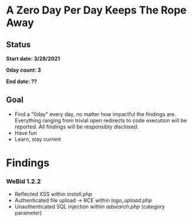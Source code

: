 # A Zero Day Per Day Keeps The Rope Away

## Status 

**Start date: 3/28/2021**

**0day count: 3**

**End date: ??**

## Goal 

* Find a "0day" every day, no matter how impactful the findings are. Everything ranging from trivial open redirects to code execution will be reported. All findings will be responsibly disclosed.
* Have fun
* Learn, stay current


<h1> Findings </h1>

### WeBid 1.2.2

* Reflected XSS within *install.php*
* Authenticated file upload -> RCE within *logo_upload.php* 
* Unauthenticated SQL injection within *adsearch.php* (category parameter)
